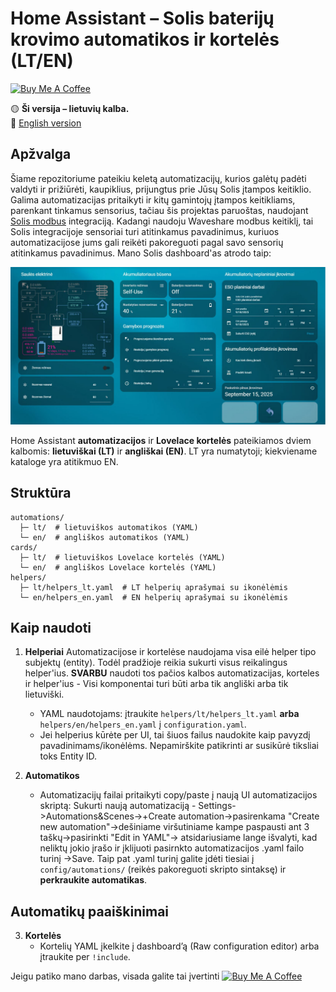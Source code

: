 # Home Assistant – Solis baterijų krovimo automatikos ir kortelės (LT/EN)

<a href="https://buymeacoffee.com/omenukas">
  <img src="https://cdn.buymeacoffee.com/buttons/v2/default-yellow.png" alt="Buy Me A Coffee" height="42">
</a>



🟡 **Ši versija – lietuvių kalba.**  
🔵 [English version](README.en.md)

## Apžvalga

Šiame repozitoriume pateikiu keletą automatizacijų, kurios galėtų padėti valdyti ir prižiūrėti, kaupiklius, prijungtus prie Jūsų Solis įtampos keitiklio. Galima automatizacijas pritaikyti ir kitų gamintojų įtampos keitikliams, parenkant tinkamus sensorius, tačiau šis projektas paruoštas, naudojant [Solis modbus](https://github.com/Pho3niX90/solis_modbus) integraciją. Kadangi naudoju Waveshare modbus keitiklį, tai Solis integracijoje sensoriai turi atitinkamus pavadinimus, kuriuos automatizacijose jums gali reikėti pakoreguoti pagal savo sensorių atitinkamus pavadinimus.
Mano Solis dashboard'as atrodo taip:
 
![dashboard](docs/img/dashboard_overview.jpg)



Home Assistant **automatizacijos** ir **Lovelace kortelės** pateikiamos dviem kalbomis: **lietuviškai (LT)** ir **angliškai (EN)**. LT yra numatytoji; kiekviename kataloge yra atitikmuo EN.

## Struktūra
```
automations/
  ├─ lt/  # lietuviškos automatikos (YAML)
  └─ en/  # angliškos automatikos (YAML)
cards/
  ├─ lt/  # lietuviškos Lovelace kortelės (YAML)
  └─ en/  # angliškos Lovelace kortelės (YAML)
helpers/
  ├─ lt/helpers_lt.yaml  # LT helperių aprašymai su ikonėlėmis
  └─ en/helpers_en.yaml  # EN helperių aprašymai su ikonėlėmis
```

## Kaip naudoti
1. **Helperiai**
   Automatizacijose ir kortelėse naudojama visa eilė helper tipo subjektų (entity). Todėl pradžioje reikia sukurti visus reikalingus helper'ius. **SVARBU** naudoti tos pačios kalbos automatizacijas, korteles ir helper'ius - Visi komponentai turi būti arba tik angliški arba tik lietuviški.
   - YAML naudotojams: įtraukite `helpers/lt/helpers_lt.yaml` **arba** `helpers/en/helpers_en.yaml` į `configuration.yaml`.
   - Jei helperius kūrėte per UI, tai šiuos failus naudokite kaip pavyzdį pavadinimams/ikonėlėms. Nepamirškite patikrinti ar susikūrė tiksliai toks Entity ID.

2. **Automatikos**  
   - Automatizacijų failai pritaikyti copy/paste į naują UI automatizacijos skriptą:
Sukurti naują automatizaciją - Settings->Automations&Scenes->+Create automation->pasirenkama "Create new automation"->dešiniame viršutiniame kampe paspausti ant 3 taškų->pasirinkti "Edit in YAML"-> atsidariusiame lange išvalyti, kad neliktų jokio įrašo ir įklijuoti pasirnkto automatizacijos .yaml failo turinį ->Save.
Taip pat .yaml turinį galite įdėti tiesiai į `config/automations/` (reikės pakoreguoti skripto sintaksę) ir **perkraukite automatikas**.

## Automatikų paaiškinimai


3. **Kortelės**  
   - Kortelių YAML įkelkite į dashboard’ą (Raw configuration editor) arba įtraukite per `!include`.



Jeigu patiko mano darbas, visada galite tai įvertinti 
<a href="https://buymeacoffee.com/omenukas">
  <img src="https://cdn.buymeacoffee.com/buttons/v2/default-yellow.png" alt="Buy Me A Coffee" height="42">
</a>
